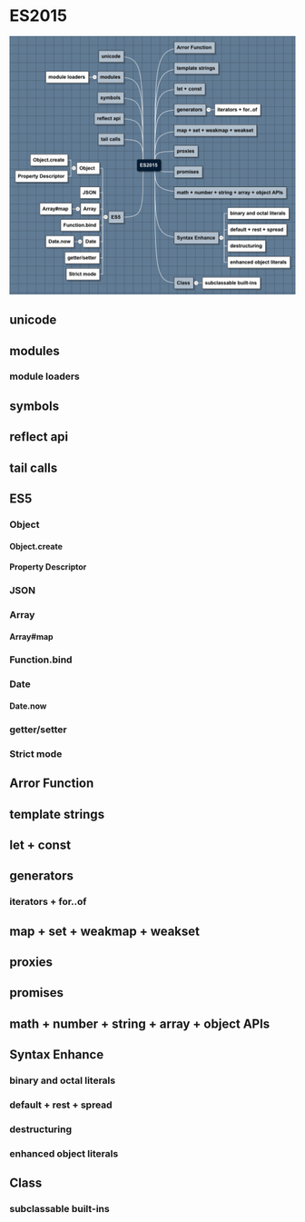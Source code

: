 <!--
Generated by NB Mind Map Plugin (https://github.com/raydac/netbeans-mmd-plugin)
2015-12-17 18:01:07.733
-->
# ES2015

[![features](./features.png)](./features.md)

## unicode

## modules

### module loaders

## symbols

## reflect api

## tail calls

## ES5

### Object 

#### Object\.create

#### Property Descriptor

### JSON

### Array

#### Array\#map

### Function\.bind

### Date

#### Date\.now

### getter/setter

### Strict mode

## Arror Function

## template strings

## let \+ const

## generators

### iterators \+ for\.\.of

## map \+ set \+ weakmap \+ weakset

## proxies

## promises

## math \+ number \+ string \+ array \+ object APIs

## Syntax Enhance

### binary and octal literals

### default \+ rest \+ spread

### destructuring

### enhanced object literals

## Class

### subclassable built\-ins
